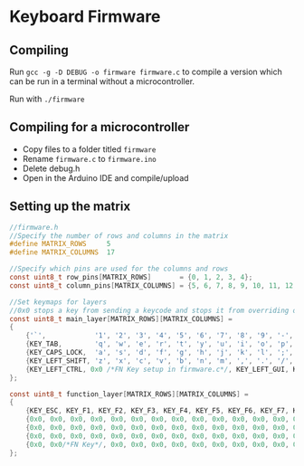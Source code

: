 # Keyboard Firmware

## Compiling
Run ```gcc -g -D DEBUG -o firmware firmware.c``` to compile a version which can be run in a terminal without a microcontroller.

Run with ```./firmware```

## Compiling for a microcontroller
- Copy files to a folder titled ```firmware```
- Rename ```firmware.c``` to ```firmware.ino```
- Delete debug.h
- Open in the Arduino IDE and compile/upload

## Setting up the matrix
```c
//firmware.h
//Specify the number of rows and columns in the matrix
#define MATRIX_ROWS		5
#define MATRIX_COLUMNS	17

//Specify which pins are used for the columns and rows
const uint8_t row_pins[MATRIX_ROWS]       = {0, 1, 2, 3, 4};                                                 //0 = Top row, 4 = Bottom row
const uint8_t column_pins[MATRIX_COLUMNS] = {5, 6, 7, 8, 9, 10, 11, 12, 14, 15, 16, 17, 18, 19, 20, 21, 22}; //5 = Leftmost column, 22 = Rightmost column

//Set keymaps for layers
//0x0 stops a key from sending a keycode and stops it from overriding other layers
const uint8_t main_layer[MATRIX_ROWS][MATRIX_COLUMNS] =
{
	{'`',            '1', '2', '3', '4', '5', '6', '7', '8', '9', '-', '=', KEY_BACKSPACE, KEY_INSERT, KEY_HOME, KEY_PAGE_UP},
	{KEY_TAB,        'q', 'w', 'e', 'r', 't', 'y', 'u', 'i', 'o', 'p', '[', ']', KEY_DELETE, KEY_END, KEY_PAGE_DOWN},
	{KEY_CAPS_LOCK,  'a', 's', 'd', 'f', 'g', 'h', 'j', 'k', 'l', ';', '\'', KEY_RETURN, 0x0, 0x0, 0x0},
	{KEY_LEFT_SHIFT, 'z', 'x', 'c', 'v', 'b', 'n', 'm', ',', '.', '/', KEY_RIGHT_SHIFT, 0x0, 0x0, 0x0, 0x0},
	{KEY_LEFT_CTRL, 0x0 /*FN Key setup in firmware.c*/, KEY_LEFT_GUI, KEY_LEFT_ALT, ' ', KEY_RIGHT_ALT, KEY_RIGHT_GUI, KEY_RIGHT_CTRL, KEY_LEFT_ARROW, KEY_DOWN_ARROW, KEY_RIGHT_ARROW, 0x0, 0x0, 0x0, 0x0, 0x0}
};

const uint8_t function_layer[MATRIX_ROWS][MATRIX_COLUMNS] =
{
	{KEY_ESC, KEY_F1, KEY_F2, KEY_F3, KEY_F4, KEY_F5, KEY_F6, KEY_F7, KEY_F8, KEY_F9, KEY_F10, KEY_F11, KEY_F12, 0x0, 0x0, 0x0},
	{0x0, 0x0, 0x0, 0x0, 0x0, 0x0, 0x0, 0x0, 0x0, 0x0, 0x0, 0x0, 0x0, 0x0, 0x0, 0x0},
	{0x0, 0x0, 0x0, 0x0, 0x0, 0x0, 0x0, 0x0, 0x0, 0x0, 0x0, 0x0, 0x0, 0x0, 0x0, 0x0},
	{0x0, 0x0, 0x0, 0x0, 0x0, 0x0, 0x0, 0x0, 0x0, 0x0, 0x0, 0x0, 0x0, 0x0, 0x0, 0x0},
	{0x0, 0x0/*FN Key*/, 0x0, 0x0, 0x0, 0x0, 0x0, 0x0, 0x0, 0x0, 0x0, 0x0, 0x0, 0x0, 0x0, 0x0}
};

```
